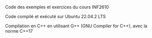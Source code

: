 Code des exemples et exercices du cours INF2610  

Code compilé et exécuté sur Ubuntu 22.04.2 LTS  

Compilation en C++ en utilisant G++ (GNU Compiler for C++), avec la norme C++17


